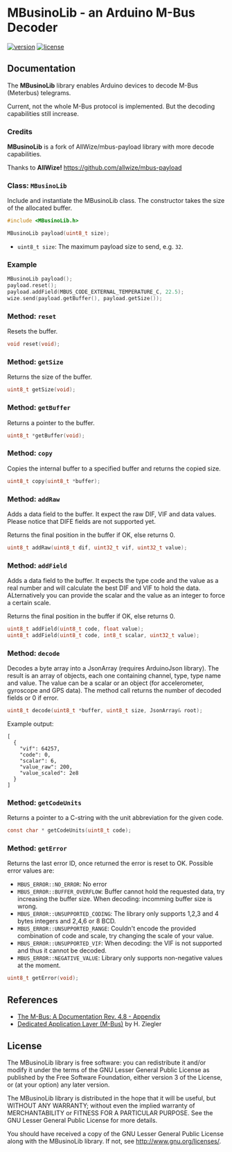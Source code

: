 # MBusinoLib - an Arduino M-Bus Decoder

[![version](https://img.shields.io/badge/version-0.1.0-brightgreen.svg)](CHANGELOG.md)
[![license](https://img.shields.io/badge/license-LGPL--3.0-orange.svg)](LICENSE)


## Documentation

The **MBusinoLib** library enables Arduino devices to decode M-Bus (Meterbus) telegrams.

Current, not the whole M-Bus protocol is implemented. But the decoding capabilities still increase.

### Credits

**MBusinoLib** is a fork of AllWize/mbus-payload library with more decode capabilities.

Thanks to **AllWize!** https://github.com/allwize/mbus-payload 

### Class: `MBusinoLib`

Include and instantiate the MBusinoLib class. The constructor takes the size of the allocated buffer.

```c
#include <MBusinoLib.h>

MBusinoLib payload(uint8_t size);
```

- `uint8_t size`: The maximum payload size to send, e.g. `32`.

### Example

```c
MBusinoLib payload();
payload.reset();
payload.addField(MBUS_CODE_EXTERNAL_TEMPERATURE_C, 22.5);
wize.send(payload.getBuffer(), payload.getSize());
```

### Method: `reset`

Resets the buffer.

```c
void reset(void);
```

### Method: `getSize`

Returns the size of the buffer.

```c
uint8_t getSize(void);
```

### Method: `getBuffer`

Returns a pointer to the buffer.

```c
uint8_t *getBuffer(void);
```

### Method: `copy`

Copies the internal buffer to a specified buffer and returns the copied size.

```c
uint8_t copy(uint8_t *buffer);
```

### Method: `addRaw`

Adds a data field to the buffer. It expect the raw DIF, VIF and data values. Please notice that DIFE fields are not supported yet.

Returns the final position in the buffer if OK, else returns 0.

```c
uint8_t addRaw(uint8_t dif, uint32_t vif, uint32_t value);
```

### Method: `addField`

Adds a data field to the buffer. It expects the type code and the value as a real number and will calculate the best DIF and VIF to hold the data. ALternatively you can provide the scalar and the value as an integer to force a certain scale.

Returns the final position in the buffer if OK, else returns 0.

```c
uint8_t addField(uint8_t code, float value);
uint8_t addField(uint8_t code, int8_t scalar, uint32_t value);
```

### Method: `decode`

Decodes a byte array into a JsonArray (requires ArduinoJson library). The result is an array of objects, each one containing channel, type, type name and value. The value can be a scalar or an object (for accelerometer, gyroscope and GPS data). The method call returns the number of decoded fields or 0 if error.

```c
uint8_t decode(uint8_t *buffer, uint8_t size, JsonArray& root);
```

Example output:

```
[
  {
    "vif": 64257,
    "code": 0,
    "scalar": 6,
    "value_raw": 200,
    "value_scaled": 2e8
  }
]
```

### Method: `getCodeUnits`

Returns a pointer to a C-string with the unit abbreviation for the given code.


```c
const char * getCodeUnits(uint8_t code);
```

### Method: `getError`

Returns the last error ID, once returned the error is reset to OK. Possible error values are:

* `MBUS_ERROR::NO_ERROR`: No error
* `MBUS_ERROR::BUFFER_OVERFLOW`: Buffer cannot hold the requested data, try increasing the buffer size. When decoding: incomming buffer size is wrong.
* `MBUS_ERROR::UNSUPPORTED_CODING`: The library only supports 1,2,3 and 4 bytes integers and 2,4,6 or 8 BCD.
* `MBUS_ERROR::UNSUPPORTED_RANGE`: Couldn't encode the provided combination of code and scale, try changing the scale of your value.
* `MBUS_ERROR::UNSUPPORTED_VIF`: When decoding: the VIF is not supported and thus it cannot be decoded.
* `MBUS_ERROR::NEGATIVE_VALUE`: Library only supports non-negative values at the moment.

```c
uint8_t getError(void);
```

## References

* [The M-Bus: A Documentation Rev. 4.8 - Appendix](https://m-bus.com/assets/downloads/MBDOC48.PDF)
* [Dedicated Application Layer (M-Bus)](https://datasheet.datasheetarchive.com/originals/crawler/m-bus.com/ba82a2f0a320ffda901a2d9814f48c24.pdf) by H. Ziegler

## License


The MBusinoLib library is free software: you can redistribute it and/or modify
it under the terms of the GNU Lesser General Public License as published by
the Free Software Foundation, either version 3 of the License, or
(at your option) any later version.

The MBusinoLib library is distributed in the hope that it will be useful,
but WITHOUT ANY WARRANTY; without even the implied warranty of
MERCHANTABILITY or FITNESS FOR A PARTICULAR PURPOSE.  See the
GNU Lesser General Public License for more details.

You should have received a copy of the GNU Lesser General Public License
along with the MBusinoLib library.  If not, see <http://www.gnu.org/licenses/>.
